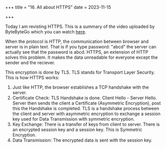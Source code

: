 +++
title = "16. All about HTTPS"
date = 2023-11-15

+++

Today I am revisting HTTPS. This is a summary of the video uploaded by ByteByteGo which you can watch [here](https://www.youtube.com/watch?v=j9QmMEWmcfo&t=67s).

When the protocol is HTTP, the communication between browser and server is in plain text. That is if you type password: "abcd" the server can actually see that the password is abcd. HTTPS, an extension of HTTP solves this problem. It makes the data unreadable for everyone except the sender and the reciever. 

This encryption is done by TLS. TLS stands for Transport Layer Security. This is how HTTPS works:

1. Just like HTTP, the browser establishes a TCP handshake with the server. 
2. Certificate Check: TLS Handshake is done. Client Hello - Server Hello. Server then sends the client a Certificate (Asymmetric Encryption), post this the Handshake is completed. TLS is a handshake process between the client and server with asymmetric encryption to exchange a session key used for Data Transmission with symmetric encryption.
3. Key Exchange: There is a transfer of keys from client to server. There is an encrypted session key and a session key. This is Symmetric Encryption.
4. Data Transmission: The encrypted data is sent with the session key.